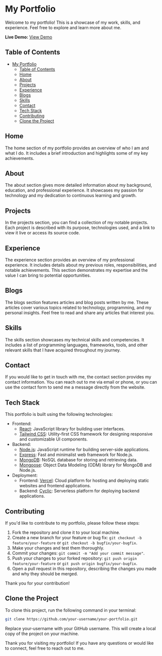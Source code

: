 # My Portfolio

Welcome to my portfolio! This is a showcase of my work, skills, and experience. Feel free to explore and learn more about me.

**Live Demo:** [View Demo](https://tausifhaq.vercel.app/)

## Table of Contents

- [My Portfolio](#my-portfolio)
  - [Table of Contents](#table-of-contents)
  - [Home](#home)
  - [About](#about)
  - [Projects](#projects)
  - [Experience](#experience)
  - [Blogs](#blogs)
  - [Skills](#skills)
  - [Contact](#contact)
  - [Tech Stack](#tech-stack)
  - [Contributing](#contributing)
  - [Clone the Project](#clone-the-project)

## Home

The home section of my portfolio provides an overview of who I am and what I do. It includes a brief introduction and highlights some of my key achievements.

## About

The about section gives more detailed information about my background, education, and professional experience. It showcases my passion for technology and my dedication to continuous learning and growth.

## Projects

In the projects section, you can find a collection of my notable projects. Each project is described with its purpose, technologies used, and a link to view it live or access its source code.

## Experience

The experience section provides an overview of my professional experience. It includes details about my previous roles, responsibilities, and notable achievements. This section demonstrates my expertise and the value I can bring to potential opportunities.

## Blogs

The blogs section features articles and blog posts written by me. These articles cover various topics related to technology, programming, and my personal insights. Feel free to read and share any articles that interest you.

## Skills

The skills section showcases my technical skills and competencies. It includes a list of programming languages, frameworks, tools, and other relevant skills that I have acquired throughout my journey.

## Contact

If you would like to get in touch with me, the contact section provides my contact information. You can reach out to me via email or phone, or you can use the contact form to send me a message directly from the website.

## Tech Stack

This portfolio is built using the following technologies:

- Frontend:
  - [React](https://reactjs.org/): JavaScript library for building user interfaces.
  - [Tailwind CSS](https://tailwindcss.com/): Utility-first CSS framework for designing responsive and customizable UI components.
- Backend:
  - [Node.js](https://nodejs.org/): JavaScript runtime for building server-side applications.
  - [Express](https://expressjs.com/): Fast and minimalist web framework for Node.js.
  - [MongoDB](https://www.mongodb.com/): NoSQL database for storing and retrieving data.
  - [Mongoose](https://mongoosejs.com/): Object Data Modeling (ODM) library for MongoDB and Node.js.
- Deployment:
  - Frontend: [Vercel](https://vercel.com/): Cloud platform for hosting and deploying static websites and frontend applications.
  - Backend: [Cyclic](https://cyclic.app/): Serverless platform for deploying backend applications.

## Contributing

If you'd like to contribute to my portfolio, please follow these steps:

1. Fork the repository and clone it to your local machine.
2. Create a new branch for your feature or bug fix: `git checkout -b feature/your-feature` or `git checkout -b bugfix/your-bugfix`.
3. Make your changes and test them thoroughly.
4. Commit your changes: `git commit -m "Add your commit message"`.
5. Push your changes to your forked repository: `git push origin feature/your-feature` or `git push origin bugfix/your-bugfix`.
6. Open a pull request in this repository, describing the changes you made and why they should be merged.

Thank you for your contribution!

## Clone the Project

To clone this project, run the following command in your terminal:

```bash
git clone https://github.com/your-username/your-portfolio.git
```

Replace your-username with your GitHub username. This will create a local copy of the project on your machine.

Thank you for visiting my portfolio! If you have any questions or would like to connect, feel free to reach out to me.
